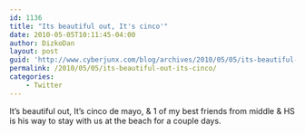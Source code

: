 ```yaml
---
id: 1136
title: "Its beautiful out, It's cinco'"
date: 2010-05-05T10:11:45-04:00
author: DizkoDan
layout: post
guid: 'http://www.cyberjunx.com/blog/archives/2010/05/05/its-beautiful-out-its-cinco/'
permalink: /2010/05/05/its-beautiful-out-its-cinco/
categories:
    - Twitter
---
```


It’s beautiful out, It’s cinco de mayo, &amp; 1 of my best friends from middle &amp; HS is his way to stay with us at the beach for a couple days.